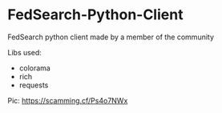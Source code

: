 # FedSearch-Python-Client
FedSearch python client made by a member of the community

Libs used:
  - colorama
  - rich
  - requests

Pic:
  https://scamming.cf/Ps4o7NWx

